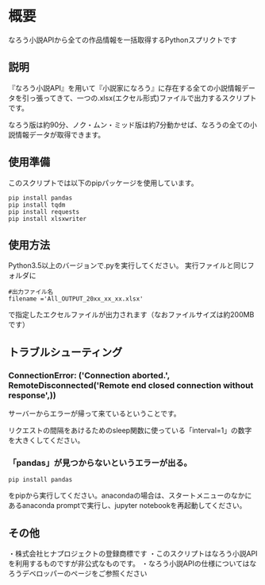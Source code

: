 # 概要
なろう小説APIから全ての作品情報を一括取得するPythonスプリクトです

## 説明
『なろう小説API』を用いて『小説家になろう』に存在する全ての小説情報データを引っ張ってきて、一つの.xlsx(エクセル形式)ファイルで出力するスクリプトです。

なろう版は約90分、ノク・ムン・ミッド版は約7分動かせば、なろうの全ての小説情報データが取得できます。

## 使用準備
このスクリプトでは以下のpipパッケージを使用しています。
```
pip install pandas
pip install tqdm
pip install requests
pip install xlsxwriter
```

## 使用方法
Python3.5以上のバージョンで.pyを実行してください。
実行ファイルと同じフォルダに
```
#出力ファイル名
filename ='All_OUTPUT_20xx_xx_xx.xlsx'
```
で指定したエクセルファイルが出力されます（なおファイルサイズは約200MBです）

## トラブルシューティング
### ConnectionError: ('Connection aborted.', RemoteDisconnected('Remote end closed connection without response',))
サーバーからエラーが帰って来ているということです。

リクエストの間隔をあけるためのsleep関数に使っている「interval=1」の数字を大きくしてください。

### 「pandas」が見つからないというエラーが出る。

`pip install pandas`

をpipから実行してください。anacondaの場合は、スタートメニューのなかにあるanaconda promptで実行し、jupyter notebookを再起動してください。

## その他
・株式会社ヒナプロジェクトの登録商標です
・このスクリプトはなろう小説APIを利用するものですが非公式なものです。
・なろう小説APIの仕様についてはなろうデベロッパーのページをご参照ください
